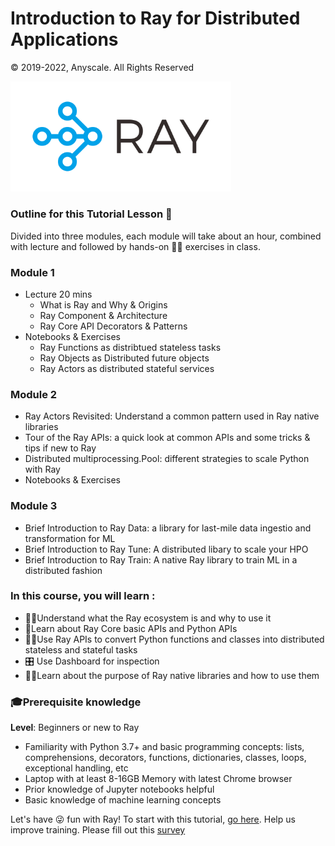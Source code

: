 # Introduction to Ray for Distributed Applications 

© 2019-2022, Anyscale. All Rights Reserved

<img src ="images/ray-logo.png" width="70%" height="35%">

### Outline for this Tutorial Lesson 📖

Divided into three modules, each module will take about an hour, combined with lecture and followed by 
hands-on 👩‍💻 exercises in class.

### Module 1 
 * Lecture 20 mins
   * What is Ray and Why & Origins
   * Ray Component & Architecture
   * Ray Core API Decorators & Patterns
 * Notebooks & Exercises 
    * Ray Functions as distribtued stateless tasks
    * Ray Objects as Distributed future objects 
    * Ray Actors as distributed stateful services
   
### Module 2
   * Ray Actors Revisited: Understand a common pattern used in Ray native libraries 
   * Tour of the Ray APIs: a quick look at common APIs and some tricks & tips if new to Ray
   * Distributed multiprocessing.Pool: different strategies to scale Python with Ray
   * Notebooks & Exercises 

### Module 3
   * Brief Introduction to Ray Data: a library for last-mile data ingestio and transformation for ML
   * Brief Introduction to Ray Tune: A distributed libary to scale your HPO
   * Brief Introduction to Ray Train: A native Ray library to train ML in a distributed fashion

### In this course, you will learn :
  * 👩‍💻Understand what the Ray ecosystem is and why to use it
  * 📖Learn about Ray Core basic APIs and Python APIs
  * 🧑‍💻Use Ray APIs to convert Python functions and classes into distributed stateless and stateful tasks
  * 🎛 Use Dashboard for inspection
  * 🧑‍💻Learn about the purpose of Ray native libraries and how to use them

### 🎓Prerequisite knowledge ###
**Level**: Beginners or new to Ray

 * Familiarity with Python 3.7+ and basic programming concepts: lists, comprehensions, decorators, functions, dictionaries, classes, loops, exceptional handling, etc
 * Laptop with at least 8-16GB Memory with latest Chrome browser
 * Prior knowledge of Jupyter notebooks helpful
 * Basic knowledge of machine learning concepts
 
Let's have 😜 fun with Ray! To start with this tutorial, [go here](ex_00_tutorial_overview.ipynb).
Help us improve training. Please fill out this [survey](https://bit.ly/ray-core-summit2022)




